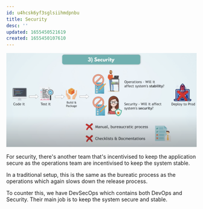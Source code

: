 ```yaml
---
id: u4hcsk6yf3sglsiihmdpnbu
title: Security
desc: ''
updated: 1655450521619
created: 1655450107610
---
```


![Security](/assets/images/2022-06-17-12-46-13.png)

For security, there's another team that's incentivised to keep the application secure as the operations team are incentivised to keep the system stable.

In a traditional setup, this is the same as the bureatic process as the operations which again slows down the release process.

To counter this, we have DevSecOps which contains both DevOps and Security. Their main job is to keep the system secure and stable.
